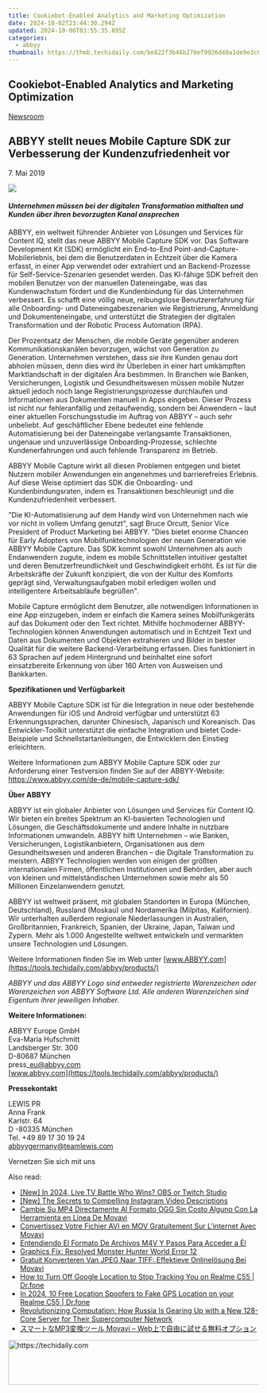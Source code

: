 ```yaml
---
title: Cookiebot-Enabled Analytics and Marketing Optimization
date: 2024-10-02T23:44:30.294Z
updated: 2024-10-06T03:55:35.895Z
categories:
  - abbyy
thumbnail: https://thmb.techidaily.com/be822f3b46b270ef9926d48a1de9e3c012d7d2f35db231a8565a98612ff678d9.jpg
---
```


## Cookiebot-Enabled Analytics and Marketing Optimization

[Newsroom](https://tools.techidaily.com/abbyy/products/)

## ABBYY stellt neues Mobile Capture SDK zur Verbesserung der Kundenzufriedenheit vor

7\. Mai 2019

![](https://content.abbyy.com/-/media/project/abbyy/abbyy/branchtemplates/shutterstock_1272462163_1296-x-729.jpg?h=729&iar=0&w=1296)

#### _Unternehmen müssen bei der digitalen Transformation mithalten und Kunden über ihren bevorzugten Kanal ansprechen_

ABBYY, ein weltweit führender Anbieter von Lösungen und Services für Content IQ, stellt das neue ABBYY Mobile Capture SDK vor. Das Software Development Kit (SDK) ermöglicht ein End-to-End Point-and-Capture-Mobilerlebnis, bei dem die Benutzerdaten in Echtzeit über die Kamera erfasst, in einer App verwendet oder extrahiert und an Backend-Prozesse für Self-Service-Szenarien gesendet werden. Das KI-fähige SDK befreit den mobilen Benutzer von der manuellen Dateneingabe, was das Kundenwachstum fördert und die Kundenbindung für das Unternehmen verbessert. Es schafft eine völlig neue, reibungslose Benutzererfahrung für alle Onboarding- und Dateneingabeszenarien wie Registrierung, Anmeldung und Dokumenteneingabe, und unterstützt die Strategien der digitalen Transformation und der Robotic Process Automation (RPA).

Der Prozentsatz der Menschen, die mobile Geräte gegenüber anderen Kommunikationskanälen bevorzugen, wächst von Generation zu Generation. Unternehmen verstehen, dass sie ihre Kunden genau dort abholen müssen, denn dies wird ihr Überleben in einer hart umkämpften Marktlandschaft in der digitalen Ära bestimmen. In Branchen wie Banken, Versicherungen, Logistik und Gesundheitswesen müssen mobile Nutzer aktuell jedoch noch lange Registrierungsprozesse durchlaufen und Informationen aus Dokumenten manuell in Apps eingeben. Dieser Prozess ist nicht nur fehleranfällig und zeitaufwendig, sondern bei Anwendern – laut einer aktuellen Forschungsstudie im Auftrag von ABBYY – auch sehr unbeliebt. Auf geschäftlicher Ebene bedeutet eine fehlende Automatisierung bei der Dateneingabe verlangsamte Transaktionen, ungenaue und unzuverlässige Onboarding-Prozesse, schlechte Kundenerfahrungen und auch fehlende Transparenz im Betrieb.

ABBYY Mobile Capture wirkt all diesen Problemen entgegen und bietet Nutzern mobiler Anwendungen ein angenehmes und barrierefreies Erlebnis. Auf diese Weise optimiert das SDK die Onboarding- und Kundenbindungsraten, indem es Transaktionen beschleunigt und die Kundenzufriedenheit verbessert.

"Die KI-Automatisierung auf dem Handy wird von Unternehmen nach wie vor nicht in vollem Umfang genutzt", sagt Bruce Orcutt, Senior Vice President of Product Marketing bei ABBYY. "Dies bietet enorme Chancen für Early Adopters von Mobilfunktechnologien der neuen Generation wie ABBYY Mobile Capture. Das SDK kommt sowohl Unternehmen als auch Endanwendern zugute, indem es mobile Schnittstellen intuitiver gestaltet und deren Benutzerfreundlichkeit und Geschwindigkeit erhöht. Es ist für die Arbeitskräfte der Zukunft konzipiert, die von der Kultur des Komforts geprägt sind, Verwaltungsaufgaben mobil erledigen wollen und intelligentere Arbeitsabläufe begrüßen".

Mobile Capture ermöglicht dem Benutzer, alle notwendigen Informationen in eine App einzugeben, indem er einfach die Kamera seines Mobilfunkgeräts auf das Dokument oder den Text richtet. Mithilfe hochmoderner ABBYY-Technologien können Anwendungen automatisch und in Echtzeit Text und Daten aus Dokumenten und Objekten extrahieren und Bilder in bester Qualität für die weitere Backend-Verarbeitung erfassen. Dies funktioniert in 63 Sprachen auf jedem Hintergrund und beinhaltet eine sofort einsatzbereite Erkennung von über 160 Arten von Ausweisen und Bankkarten.

**Spezifikationen und Verfügbarkeit**

ABBYY Mobile Capture SDK ist für die Integration in neue oder bestehende Anwendungen für iOS und Android verfügbar und unterstützt 63 Erkennungssprachen, darunter Chinesisch, Japanisch und Koreanisch. Das Entwickler-Toolkit unterstützt die einfache Integration und bietet Code-Beispiele und Schnellstartanleitungen, die Entwicklern den Einstieg erleichtern.

Weitere Informationen zum ABBYY Mobile Capture SDK oder zur Anforderung einer Testversion finden Sie auf der ABBYY-Website: <https://www.abbyy.com/de-de/mobile-capture-sdk/>

  
**Über ABBYY**

ABBYY ist ein globaler Anbieter von Lösungen und Services für Content IQ. Wir bieten ein breites Spektrum an KI-basierten Technologien und Lösungen, die Geschäftsdokumente und andere Inhalte in nutzbare Informationen umwandeln. ABBYY hilft Unternehmen – wie Banken, Versicherungen, Logistikanbietern, Organisationen aus dem Gesundheitswesen und anderen Branchen – die Digitale Transformation zu meistern. ABBYY Technologien werden von einigen der größten internationalen Firmen, öffentlichen Institutionen und Behörden, aber auch von kleinen und mittelständischen Unternehmen sowie mehr als 50 Millionen Einzelanwendern genutzt.

ABBYY ist weltweit präsent, mit globalen Standorten in Europa (München, Deutschland), Russland (Moskau) und Nordamerika (Milpitas, Kalifornien). Wir unterhalten außerdem regionale Niederlassungen in Australien, Großbritannien, Frankreich, Spanien, der Ukraine, Japan, Taiwan und Zypern. Mehr als 1.000 Angestellte weltweit entwickeln und vermarkten unsere Technologien und Lösungen.

Weitere Informationen finden Sie im Web unter [www.ABBYY.com](https://tools.techidaily.com/abbyy/products/)

_ABBYY und das ABBYY Logo sind entweder registrierte Warenzeichen oder Warenzeichen von ABBYY Software Ltd. Alle anderen Warenzeichen sind Eigentum ihrer jeweiligen Inhaber._

  
**Weitere Informationen:**

ABBYY Europe GmbH  
Eva-Maria Hufschmitt  
Landsberger Str. 300  
D-80687 München  
press\_eu@abbyy.com  
[www.abbyy.com](https://tools.techidaily.com/abbyy/products/)

**Pressekontakt**

LEWIS PR  
Anna Frank  
Karlstr. 64  
D -80335 München  
Tel. +49 89 17 30 19 24  
[abbyygermany@teamlewis.com](https://tools.techidaily.com/abbyy/products/)

Vernetzen Sie sich mit uns

<ins class="adsbygoogle"
     style="display:block"
     data-ad-format="autorelaxed"
     data-ad-client="ca-pub-7571918770474297"
     data-ad-slot="1223367746"></ins>

<ins class="adsbygoogle"
     style="display:block"
     data-ad-client="ca-pub-7571918770474297"
     data-ad-slot="8358498916"
     data-ad-format="auto"
     data-full-width-responsive="true"></ins>

<span class="atpl-alsoreadstyle">Also read:</span>
<div><ul>
<li><a href="https://desktop-recording.techidaily.com/new-in-2024-live-tv-battle-who-wins-obs-or-twitch-studio/"><u>[New] In 2024, Live TV Battle Who Wins? OBS or Twitch Studio</u></a></li>
<li><a href="https://instagram-video-files.techidaily.com/new-the-secrets-to-compelling-instagram-video-descriptions/"><u>[New] The Secrets to Compelling Instagram Video Descriptions</u></a></li>
<li><a href="https://solve-helper.techidaily.com/cambie-su-mp4-directamente-al-formato-ogg-sin-costo-alguno-con-la-herramienta-en-linea-de-movavi/"><u>Cambie Su MP4 Directamente Al Formato OGG Sin Costo Alguno Con La Herramienta en Línea De Movavi</u></a></li>
<li><a href="https://solve-helper.techidaily.com/convertissez-votre-fichier-avi-en-mov-gratuitement-sur-linternet-avec-movavi/"><u>Convertissez Votre Fichier AVI en MOV Gratuitement Sur L'internet Avec Movavi</u></a></li>
<li><a href="https://solve-helper.techidaily.com/entendiendo-el-formato-de-archivos-m4v-y-pasos-para-acceder-a-el/"><u>Entendiendo El Formato De Archivos M4V Y Pasos Para Acceder a Él</u></a></li>
<li><a href="https://graphic-issues.techidaily.com/graphics-fix-resolved-monster-hunter-world-error-12/"><u>Graphics Fix: Resolved Monster Hunter World Error 12</u></a></li>
<li><a href="https://solve-helper.techidaily.com/gratuit-konverteren-van-jpeg-naar-tiff-effektieve-onlinelosung-bei-movavi/"><u>Gratuit Konverteren Van JPEG Naar TIFF: Effektieve Onlinelösung Bei Movavi</u></a></li>
<li><a href="https://android-location-track.techidaily.com/how-to-turn-off-google-location-to-stop-tracking-you-on-realme-c55-drfone-by-drfone-virtual-android/"><u>How to Turn Off Google Location to Stop Tracking You on Realme C55 | Dr.fone</u></a></li>
<li><a href="https://android-location.techidaily.com/in-2024-10-free-location-spoofers-to-fake-gps-location-on-your-realme-c55-drfone-by-drfone-virtual/"><u>In 2024, 10 Free Location Spoofers to Fake GPS Location on your Realme C55 | Dr.fone</u></a></li>
<li><a href="https://audio-shaping.techidaily.com/revolutionizing-computation-how-russia-is-gearing-up-with-a-new-128-core-server-for-their-supercomputer-network/"><u>Revolutionizing Computation: How Russia Is Gearing Up with a New 128-Core Server for Their Supercomputer Network</u></a></li>
<li><a href="https://solve-helper.techidaily.com/mp3-movavi-web/"><u>スマートなMP3変換ツール Movavi – Web上で自由に試せる無料オプション</u></a></li>
</ul></div>

<!-- affiliate ads begin -->
<a href="https://aligracehair.sjv.io/c/5597632/1938750/19272" target="_top" id="1938750">
  <img src="//a.impactradius-go.com/display-ad/19272-1938750" border="0" alt="https://techidaily.com" width="728" height="90"/>
</a>
<img height="0" width="0" src="https://aligracehair.sjv.io/i/5597632/1938750/19272" style="position:absolute;visibility:hidden;" border="0" />
<!-- affiliate ads end -->

